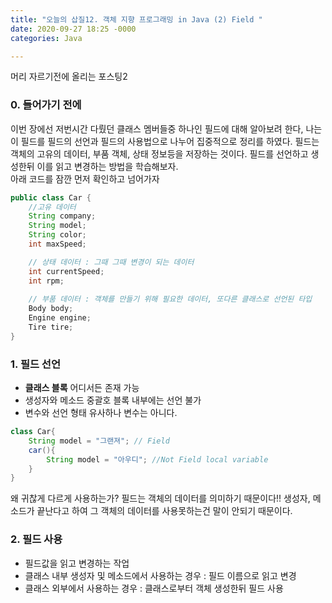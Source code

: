 ```yaml
---
title: "오늘의 삽질12. 객체 지향 프로그래밍 in Java (2) Field "
date: 2020-09-27 18:25 -0000
categories: Java

---
```

머리 자르기전에 올리는 포스팅2

### 0. 들어가기 전에
이번 장에선 저번시간 다뤘던 클래스 멤버들중 하나인 필드에 대해 알아보려 한다, 나는 이 필드를 필드의 선언과 필드의 사용법으로 나누어 집중적으로 정리를 하였다.
필드는 객체의 고유의 데이터, 부품 객체, 상태 정보등을 저장하는 것이다. 필드를 선언하고 생성한뒤 이를 읽고 변경하는 방법을 학습해보자.  
아래 코드를 잠깐 먼저 확인하고 넘어가자

```java
public class Car {
	//고유 데이터
	String company;
	String model;
	String color;
	int maxSpeed;

	// 상태 데이터 : 그때 그때 변경이 되는 데이터
	int currentSpeed;
	int rpm;
	
	// 부품 데이터 : 객체를 만들기 위해 필요한 데이터, 또다른 클래스로 선언된 타입
	Body body;
	Engine engine;
	Tire tire;
}
```

### 1. 필드 선언

- __클래스 블록__ 어디서든 존재 가능
- 생성자와 메소드 중괄호 블록 내부에는 선언 불가
- 변수와 선언 형태 유사하나 변수는 아니다.
```java
class Car{
	String model = "그랜져"; // Field
	car(){
		String model = "아우디"; //Not Field local variable
	}
}
```
왜 귀찮게 다르게 사용하는가? 필드는 객체의 데이터를 의미하기 때문이다!! 
생성자, 메소드가 끝난다고 하여 그 객체의 데이터를 사용못하는건 말이 안되기 때문이다.



### 2. 필드 사용
- 필드값을 읽고 변경하는 작업
- 클래스 내부 생성자 및 메소드에서 사용하는 경우 : 필드 이름으로 읽고 변경
- 클래스 외부에서 사용하는 경우 : 클래스로부터 객체 생성한뒤 필드 사용
